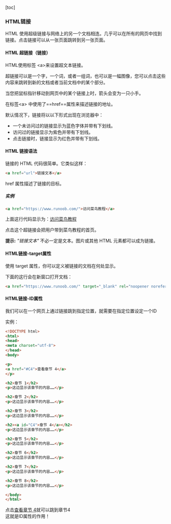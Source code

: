[toc]
### HTML链接

HTML 使用超级链接与网络上的另一个文档相连。几乎可以在所有的网页中找到链接。点击链接可以从一张页面跳转到另一张页面。

#### HTML 超链接（链接）

HTML使用标签 &lt;a>来设置超文本链接。

超链接可以是一个字，一个词，或者一组词，也可以是一幅图像，您可以点击这些内容来跳转到新的文档或者当前文档中的某个部分。

当您把鼠标指针移动到网页中的某个链接上时，箭头会变为一只小手。

在标签&lt;a> 中使用了==href==属性来描述链接的地址。

默认情况下，链接将以以下形式出现在浏览器中：

+ 一个未访问过的链接显示为蓝色字体并带有下划线。
+ 访问过的链接显示为紫色并带有下划线。
+ 点击链接时，链接显示为红色并带有下划线。

#### HTML 链接语法

链接的 HTML 代码很简单。它类似这样：

```html
<a href="url">链接文本</a>
```

href 属性描述了链接的目标。

##### 实例
```html
<a href="https://www.runoob.com/">访问菜鸟教程</a>
```
上面这行代码显示为：[访问菜鸟教程](https://www.runoob.com/)

点击这个超链接会把用户带到菜鸟教程的首页。

**提示:** *"链接文本"* 不必一定是文本。图片或其他 HTML 元素都可以成为链接。

#### HTML链接-target属性

使用 target 属性，你可以定义被链接的文档在何处显示。

下面的这行会在新窗口打开文档：

```html
<a href="https://www.runoob.com/" target="_blank" rel="noopener noreferrer">访问菜鸟教程!</a>
```

#### HTML链接-ID属性

我们可以在一个网页上通过链接跳到指定位置，就需要在指定位置设定一个ID

实例：

```html
<!DOCTYPE html>
<html>
<head>
<meta charset="utf-8">
</head>
<body>

<p>
<a href="#C4">查看章节 4</a>
</p>

<h2>章节 1</h2>
<p>这边显示该章节的内容……</p>

<h2>章节 2</h2>
<p>这边显示该章节的内容……</p>

<h2>章节 3</h2>
<p>这边显示该章节的内容……</p>

<h2><a id="C4">章节 4</a></h2>
<p>这边显示该章节的内容……</p>

<h2>章节 5</h2>
<p>这边显示该章节的内容……</p>

<h2>章节 6</h2>
<p>这边显示该章节的内容……</p>

<h2>章节 7</h2>
<p>这边显示该章节的内容……</p>

<h2>章节 8</h2>
<p>这边显示该章节的内容……</p>

</body>
</html>
```

点击<ins>查看章节 4</ins>就可以跳到章节4<br>这就是ID属性的作用！